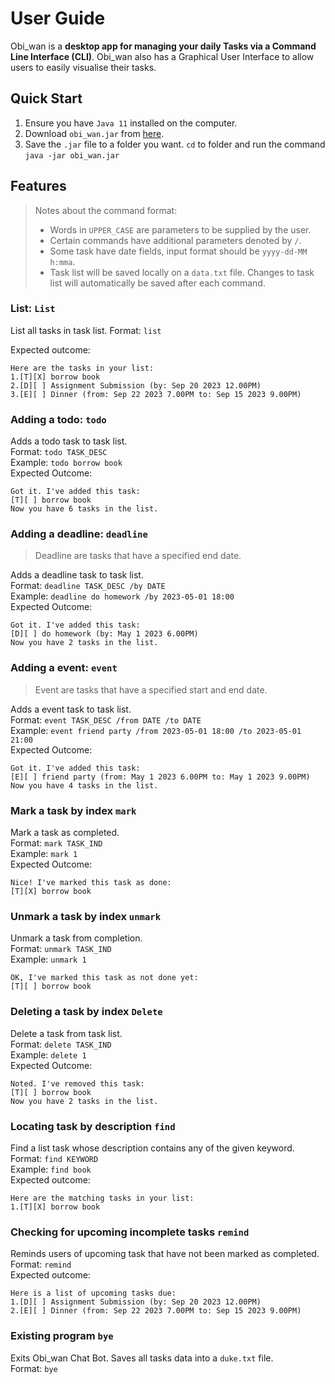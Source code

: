 # User Guide
Obi_wan is a **desktop app for managing your daily Tasks via a Command Line Interface (CLI)**. Obi_wan also has a Graphical
User Interface to allow users to easily visualise their tasks. 

## Quick Start
1. Ensure you have `Java 11` installed on the computer.
2. Download `obi_wan.jar` from [here](https://github.com/Kb-Tay/ip/releases/tag/v0.2).
3. Save the `.jar` file to a folder you want. `cd` to folder and run the command `java -jar obi_wan.jar`  

## Features 
> Notes about the command format:
> * Words in `UPPER_CASE` are parameters to be supplied by the user. 
> * Certain commands have additional parameters denoted by `/`. 
> * Some task have date fields, input format should be `yyyy-dd-MM h:mma`.
> * Task list will be saved locally on a `data.txt` file. Changes to task list will automatically be saved after each command.

### List: `List`
List all tasks in task list. 
Format: `list`

Expected outcome:
```
Here are the tasks in your list:
1.[T][X] borrow book
2.[D][ ] Assignment Submission (by: Sep 20 2023 12.00PM)
3.[E][ ] Dinner (from: Sep 22 2023 7.00PM to: Sep 15 2023 9.00PM)
```

### Adding a todo: `todo`
Adds a todo task to task list. <br>
Format: `todo TASK_DESC` <br>
Example: `todo borrow book` <br>
Expected Outcome: 
```
Got it. I've added this task:
[T][ ] borrow book
Now you have 6 tasks in the list.
```


### Adding a deadline: `deadline`
> Deadline are tasks that have a specified end date.

Adds a deadline task to task list. <br>
Format: `deadline TASK_DESC /by DATE` <br>
Example: `deadline do homework /by 2023-05-01 18:00` <br>
Expected Outcome:
```
Got it. I've added this task:
[D][ ] do homework (by: May 1 2023 6.00PM)
Now you have 2 tasks in the list.
```


### Adding a event: `event` 
> Event are tasks that have a specified start and end date. 

Adds a event task to task list. <br>
Format: `event TASK_DESC /from DATE /to DATE` <br> 
Example: `event friend party /from 2023-05-01 18:00 /to 2023-05-01 21:00` <br>
Expected Outcome:
```
Got it. I've added this task:
[E][ ] friend party (from: May 1 2023 6.00PM to: May 1 2023 9.00PM)
Now you have 4 tasks in the list.
```


### Mark a task by index `mark`
Mark a task as completed. <br>
Format: `mark TASK_IND` <br> 
Example: `mark 1` <br>
Expected Outcome: 
```
Nice! I've marked this task as done:
[T][X] borrow book
```

### Unmark a task by index `unmark`
Unmark a task from completion. <br>
Format: `unmark TASK_IND` <br>
Example: `unmark 1`
```
OK, I've marked this task as not done yet:
[T][ ] borrow book
```

### Deleting a task by index `Delete`
Delete a task from task list. <br>
Format: `delete TASK_IND` <br>
Example: `delete 1` <br>
Expected Outcome:
```
Noted. I've removed this task:
[T][ ] borrow book
Now you have 2 tasks in the list.
```

### Locating task by description `find`
Find a list task whose description contains any of the given keyword. <br>
Format: `find KEYWORD` <br>
Example: `find book` <br>
Expected outcome:
```
Here are the matching tasks in your list:
1.[T][X] borrow book
```

### Checking for upcoming incomplete tasks `remind`
Reminds users of upcoming task that have not been marked as completed. <br>
Format: `remind` <br>
Expected outcome:
```
Here is a list of upcoming tasks due:
1.[D][ ] Assignment Submission (by: Sep 20 2023 12.00PM)
2.[E][ ] Dinner (from: Sep 22 2023 7.00PM to: Sep 15 2023 9.00PM)
```

### Existing program `bye`
Exits Obi_wan Chat Bot. Saves all tasks data into a `duke.txt` file.  <br>
Format: `bye`
